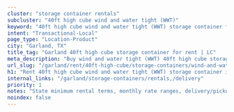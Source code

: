 ```yaml
---
cluster: "storage container rentals"
subcluster: "40ft high cube wind and water tight (WWT)"
keyword: "40ft high cube wind and water tight (WWT) storage container for rent Garland, TX"
intent: "Transactional-Local"
page_type: "Location-Product"
city: "Garland, TX"
title_tag: "Garland 40ft high cube storage container for rent | LC"
meta_description: "Buy wind and water tight (WWT) 40ft high cube storage container rent with local delivery in Garland, TX. LC Container — local Since 2003. Request a fast quote today."
url_slug: "/garland/rent/40ft-high-cube/storage-containers/wind-and-water-tight-wwt"
h1: "Rent 40ft high cube wind and water tight (WWT) storage container in Garland"
internal_links: "/garland/storage-containers/rentals,/delivery"
priority: 1
notes: "State minimum rental terms, monthly rate ranges, delivery/pickup fees, service area."
noindex: false
---
```


<!-- TODO: Add unique city/inventory copy, images, and internal links here. -->
